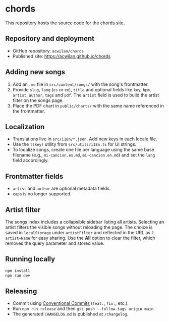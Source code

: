 # chords

This repository hosts the source code for the chords site.

## Repository and deployment

- GitHub repository: `acwilan/chords`
- Published site: https://acwilan.github.io/chords

## Adding new songs

1. Add an `.md` file in `src/content/songs/` with the song's frontmatter.
2. Provide `slug`, `lang` (`es` or `en`), `title` and optional fields like `key`, `bpm`, `artist`, `author`, `tags` and `pdf`.
   The `artist` field is used to build the artist filter on the songs page.
3. Place the PDF chart in `public/charts/` with the same name referenced in the frontmatter.

## Localization

- Translations live in `src/i18n/*.json`. Add new keys in each locale file.
- Use the `t(key)` utility from `src/utils/i18n.ts` for UI strings.
- To localize songs, create one file per language using the same base filename (e.g., `mi-cancion.es.md`, `mi-cancion.en.md`) and set the `lang` field accordingly.

## Frontmatter fields

- `artist` and `author` are optional metadata fields.
- `capo` is no longer supported.

## Artist filter

The songs index includes a collapsible sidebar listing all artists. Selecting an artist filters
the visible songs without reloading the page. The choice is saved in `localStorage` under
`artistFilter` and reflected in the URL as `?artist=Name` for easy sharing. Use the **All** option to
clear the filter, which removes the query parameter and stored value.

## Running locally

```bash
npm install
npm run dev
```

## Releasing

- Commit using [Conventional Commits](https://www.conventionalcommits.org/) (`feat:`, `fix:`, etc.).
- Run `npm run release` and then `git push --follow-tags origin main`.
- The generated `CHANGELOG.md` is published at `/changelog`.
